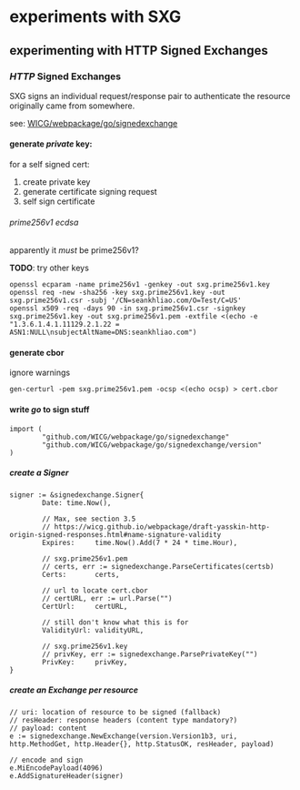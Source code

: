 # experiments with SXG

## experimenting with HTTP Signed Exchanges

### _HTTP_ Signed Exchanges

SXG signs an individual request/response pair
to authenticate the resource originally came from somewhere.

see: [WICG/webpackage/go/signedexchange](https://github.com/WICG/webpackage/tree/master/go/signedexchange)

#### generate _private_ key:

for a self signed cert:

1. create private key
2. generate certificate signing request
3. self sign certificate

###### prime256v1 ecdsa

apparently it _must_ be prime256v1?

**TODO**: try other keys

```
openssl ecparam -name prime256v1 -genkey -out sxg.prime256v1.key
openssl req -new -sha256 -key sxg.prime256v1.key -out sxg.prime256v1.csr -subj '/CN=seankhliao.com/O=Test/C=US'
openssl x509 -req -days 90 -in sxg.prime256v1.csr -signkey sxg.prime256v1.key -out sxg.prime256v1.pem -extfile <(echo -e "1.3.6.1.4.1.11129.2.1.22 = ASN1:NULL\nsubjectAltName=DNS:seankhliao.com")
```

#### generate cbor

ignore warnings

```
gen-certurl -pem sxg.prime256v1.pem -ocsp <(echo ocsp) > cert.cbor
```

#### write _go_ to sign stuff

```
import (
        "github.com/WICG/webpackage/go/signedexchange"
        "github.com/WICG/webpackage/go/signedexchange/version"
)
```

##### create a _Signer_

```
signer := &signedexchange.Signer{
        Date: time.Now(),

        // Max, see section 3.5
        // https://wicg.github.io/webpackage/draft-yasskin-http-origin-signed-responses.html#name-signature-validity
        Expires:     time.Now().Add(7 * 24 * time.Hour),

        // sxg.prime256v1.pem
        // certs, err := signedexchange.ParseCertificates(certsb)
        Certs:       certs,

        // url to locate cert.cbor
        // certURL, err := url.Parse("")
        CertUrl:     certURL,

        // still don't know what this is for
        ValidityUrl: validityURL,

        // sxg.prime256v1.key
        // privKey, err := signedexchange.ParsePrivateKey("")
        PrivKey:     privKey,
}
```

##### create an _Exchange_ per resource

```
// uri: location of resource to be signed (fallback)
// resHeader: response headers (content type mandatory?)
// payload: content
e := signedexchange.NewExchange(version.Version1b3, uri, http.MethodGet, http.Header{}, http.StatusOK, resHeader, payload)

// encode and sign
e.MiEncodePayload(4096)
e.AddSignatureHeader(signer)
```
